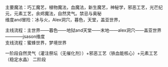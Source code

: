 主要魔法：巧工魔艺，植物魔法，血魔法，新生魔艺，神秘学，邪恶工艺，光芒纪元，元素工艺，余烬魔法，自然灵气。禁忌与奥秘  
维度and冒险：冰与火，Alex洞穴，暮色，天堂，盖亚世界，  
  
主线流程：主世界——暮色——地狱and天堂——末地——alex洞穴——盖亚世界————jsason维度  
支线流程：蜜蜂世界，梦境世界  

一阶段自然灵气（灌注祭坛（无催化剂））+邪恶工艺（铁血能核心）+元素工艺（稳定水晶）
二阶段